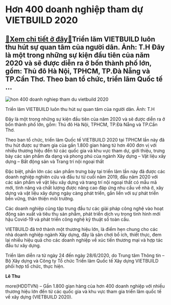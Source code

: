 Hơn 400 doanh nghiệp tham dự VIETBUILD 2020
===========================================

[:gift:Xem chi tiết ở đây:gift:](https://hddtvn.com/hon-400-doanh-nghiep-tham-du-vietbuild-2020/)Triển lãm VIETBUILD luôn thu hút sự quan tâm của người dân. Ảnh: T.H Đây là một trong những sự kiện đầu tiên của năm 2020 và sẽ được diễn ra ở bốn thành phố lớn, gồm: Thủ đô Hà Nội, TPHCM, TP.Đà Nẵng và TP.Cần Thơ. Theo ban tổ chức, triển lãm Quốc tế …
------------------------------------------------------------------------------------------------------------------------------------------------------------------------------------------------------------------------------------------------------------





![hon 400 doanh nghiep tham du vietbuild 2020](https://haiquanonline.com.vn/stores/news_dataimages/hoalt/062020/18/21/in_article/1728_TL.jpg?rt=20200619075940 "Hơn 400 doanh nghiệp tham dự VIETBUILD 2020")


Triển lãm VIETBUILD luôn thu hút sự quan tâm của người dân. Ảnh: T.H



Đây là một trong những sự kiện đầu tiên của năm 2020 và sẽ được diễn ra ở bốn thành phố lớn, gồm: Thủ đô Hà Nội, TPHCM, TP.Đà Nẵng và TP.Cần Thơ.


Theo ban tổ chức, triển lãm Quốc tế VIETBUILD 2020 tại TPHCM lần này đã thu hút được sự tham gia của gần 1.800 gian hàng từ hơn 400 đơn vị với nhiều thương hiệu đến từ các quốc gia và khu vực tham dự, giới thiệu, trưng bày các sản phẩm đa dạng và phong phú của ngành Xây dựng – Vật liệu xây dựng – Bất động sản và Trang trí nội ngoại thất


Đặc biệt, phần lớn các sản phẩm trưng bày tại triển lãm lần này đã được các doanh nghiệp nghiên cứu và đầu tư từ cuối năm 2019, đầu năm 2020 với các sản phẩm về vật liệu xây dựng và trang trí nội ngoại thất có mẫu mã mới, tính năng và chất lượng được nâng cao đáp ứng nhu cầu về nhà ở, xây dựng và vật liệu xây dựng ngày càng phát triển, gắn liền với sự phát triển bền vững, thân thiện môi trường.


Các doanh nghiệp cũng tập trung đầu tư các giải pháp công nghệ vào hoạt động sản xuất và tiêu thụ sản phẩm, phát triển dịch vụ trong tình hình mới hậu Covid-19 và phát triển công nghệ kỹ thuật số toàn cầu.


VIETBUILD đã trở thành một thương hiệu lớn, là điểm hẹn chung cho các nhà doanh nghiệp ngành Xây dựng, đây là sân chơi bổ ích, thiết thực, đem lại nhiều hiệu quả cho các doanh nghiệp về xúc tiến thương mại và hợp tác đầu tư xây dựng.


Triển lãm diễn ra từ ngày 24 đến ngày 28/6/2020, do Trung tâm Thông tin – Bộ Xây dựng và Công ty Tổ chức Triển lãm Quốc tế Xây dựng VIETBUILD phối hợp tổ chức, thực hiện.




**Lê Thu**



more(HDDTVN) – Gần 1.800 gian hàng của hơn 400 doanh nghiệp với nhiều thương hiệu lớn đến từ các quốc gia và khu vực tham gia triển lãm quốc tế về xây dựng (VIETBUILD 2020).

